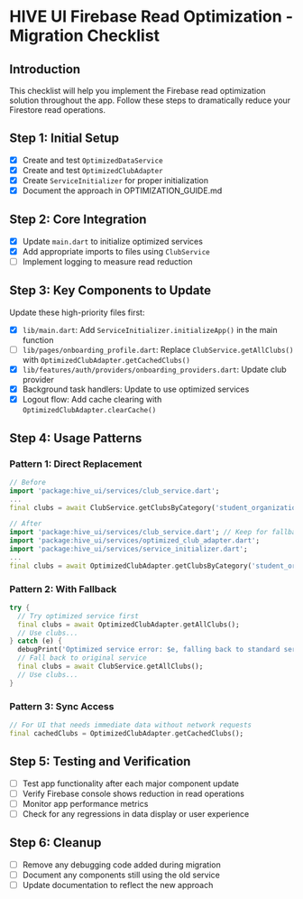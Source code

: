 # HIVE UI Firebase Read Optimization - Migration Checklist

## Introduction
This checklist will help you implement the Firebase read optimization solution throughout the app. Follow these steps to dramatically reduce your Firestore read operations.

## Step 1: Initial Setup
- [x] Create and test `OptimizedDataService` 
- [x] Create and test `OptimizedClubAdapter`
- [x] Create `ServiceInitializer` for proper initialization
- [x] Document the approach in OPTIMIZATION_GUIDE.md

## Step 2: Core Integration
- [x] Update `main.dart` to initialize optimized services
- [x] Add appropriate imports to files using `ClubService`
- [ ] Implement logging to measure read reduction

## Step 3: Key Components to Update
Update these high-priority files first:

- [x] `lib/main.dart`: Add `ServiceInitializer.initializeApp()` in the main function
- [ ] `lib/pages/onboarding_profile.dart`: Replace `ClubService.getAllClubs()` with `OptimizedClubAdapter.getCachedClubs()`
- [x] `lib/features/auth/providers/onboarding_providers.dart`: Update club provider
- [x] Background task handlers: Update to use optimized services
- [x] Logout flow: Add cache clearing with `OptimizedClubAdapter.clearCache()`

## Step 4: Usage Patterns

### Pattern 1: Direct Replacement
```dart
// Before
import 'package:hive_ui/services/club_service.dart';
...
final clubs = await ClubService.getClubsByCategory('student_organizations');

// After
import 'package:hive_ui/services/club_service.dart'; // Keep for fallback
import 'package:hive_ui/services/optimized_club_adapter.dart';
import 'package:hive_ui/services/service_initializer.dart';
...
final clubs = await OptimizedClubAdapter.getClubsByCategory('student_organizations');
```

### Pattern 2: With Fallback
```dart
try {
  // Try optimized service first
  final clubs = await OptimizedClubAdapter.getAllClubs();
  // Use clubs...
} catch (e) {
  debugPrint('Optimized service error: $e, falling back to standard service');
  // Fall back to original service
  final clubs = await ClubService.getAllClubs();
  // Use clubs...
}
```

### Pattern 3: Sync Access
```dart
// For UI that needs immediate data without network requests
final cachedClubs = OptimizedClubAdapter.getCachedClubs();
```

## Step 5: Testing and Verification

- [ ] Test app functionality after each major component update
- [ ] Verify Firebase console shows reduction in read operations
- [ ] Monitor app performance metrics
- [ ] Check for any regressions in data display or user experience

## Step 6: Cleanup

- [ ] Remove any debugging code added during migration
- [ ] Document any components still using the old service
- [ ] Update documentation to reflect the new approach 